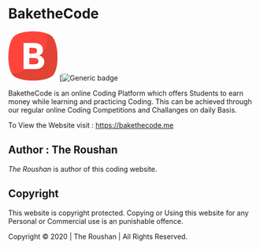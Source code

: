 # BaketheCode
![](img/small-logo.png)
[![Generic badge](https://img.shields.io/github/issues/theRoushan/BaketheCode)
>>
BaketheCode is an online Coding Platform which offers Students to earn money while learning and practicing Coding. This can be achieved through our regular online Coding Competitions and Challanges on daily Basis.

To View the Website visit : https://bakethecode.me

## Author : The Roushan
*The Roushan* is author of this coding website.

## Copyright
This website is copyright protected. Copying or Using this website for any Personal or Commercial use is an punishable offence.

Copyright &copy; 2020 | The Roushan | All Rights Reserved.

